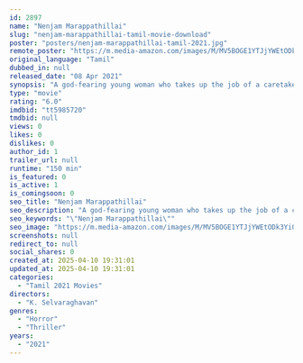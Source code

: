 ```yaml
---
id: 2897
name: "Nenjam Marappathillai"
slug: "nenjam-marappathillai-tamil-movie-download"
poster: "posters/nenjam-marappathillai-tamil-2021.jpg"
remote_poster: "https://m.media-amazon.com/images/M/MV5BOGE1YTJjYWEtODk3Yi00N2FjLWFiYjQtMmVjODA3YzY2ZWI4XkEyXkFqcGc@._V1_SX300.jpg"
original_language: "Tamil"
dubbed_in: null
released_date: "08 Apr 2021"
synopsis: "A god-fearing young woman who takes up the job of a caretaker in a rich household tries to take revenge on her lustful employer."
type: "movie"
rating: "6.0"
imdbid: "tt5985720"
tmdbid: null
views: 0
likes: 0
dislikes: 0
author_id: 1
trailer_url: null
runtime: "150 min"
is_featured: 0
is_active: 1
is_comingsoon: 0
seo_title: "Nenjam Marappathillai"
seo_description: "A god-fearing young woman who takes up the job of a caretaker in a rich household tries to take revenge on her lustful employer."
seo_keywords: "\"Nenjam Marappathillai\""
seo_image: "https://m.media-amazon.com/images/M/MV5BOGE1YTJjYWEtODk3Yi00N2FjLWFiYjQtMmVjODA3YzY2ZWI4XkEyXkFqcGc@._V1_SX300.jpg"
screenshots: null
redirect_to: null
social_shares: 0
created_at: 2025-04-10 19:31:01
updated_at: 2025-04-10 19:31:01
categories:
  - "Tamil 2021 Movies"
directors:
  - "K. Selvaraghavan"
genres:
  - "Horror"
  - "Thriller"
years:
  - "2021"
---
```

